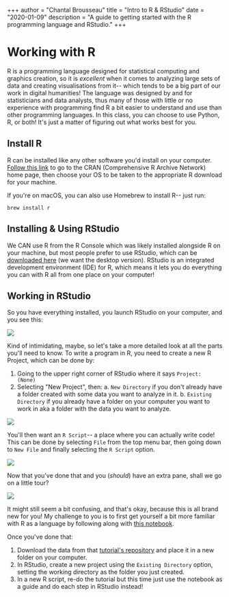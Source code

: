 +++
author = "Chantal Brousseau"
title = "Intro to R & RStudio"
date = "2020-01-09"
description = "A guide to getting started with the R programming language and RStudio."
+++

# Working with R 

R is a programming language designed for statistical computing and graphics creation, so it is *excellent* when it comes to analyzing large sets of data and creating visualisations from it-- which tends to be a big part of our work in digital humanities! The language was designed by and for statisticians and data analysts, thus many of those with little or no experience with programming find R a bit easier to understand and use than other programming languages. In this class, you can choose to use Python, R, or both! It's just a matter of figuring out what works best for you. 

## Install R

R can be installed like any other software you'd install on your computer. [Follow this link](https://cran.r-project.org/) to go to the CRAN (Comprehensive R Archive Network) home page, then choose your OS to be taken to the appropriate R download for your machine.

If you're on macOS, you can also use Homebrew to install R-- just run:
```
brew install r
```

## Installing & Using RStudio

We CAN use R from the R Console which was likely installed alongside R on your machine, but most people prefer to use RStudio, which can be [downloaded here](https://rstudio.com/products/rstudio/download/#download) (we want the desktop version). RStudio is an integrated development environment (IDE) for R, which means it lets you do everything you can with R all from one place on your computer!

## Working in RStudio

So you have everything installed, you launch RStudio on your computer, and you see this:

![](images/rstudio/rs1.png)

Kind of intimidating, maybe, so let's take a more detailed look at all the parts you'll need to know. To write a program in R, you need to create a new R Project, which can be done by:

1) Going to the upper right corner of RStudio where it says `Project: (None)`
2) Selecting "New Project", then:
    a. `New Directory` if you don't already have a folder created with some data you want to analyze in it.
    b. `Existing Directory` if you already have a folder on your computer you want to work in aka a folder with the data you want to analyze.

![](images/rstudio/rs2.png)

You'll then want an `R Script`-- a place where you can actually write code! This can be done by selecting `File` from the top menu bar, then going down to `New File` and finally selecting the `R Script` option.

![](images/rstudio/rs3.png)

Now that you've done that and you (*should*) have an extra pane, shall we go on a little tour?

![](images/rstudio/rs4.png)

It might still seem a bit confusing, and that's okay, because this is all brand new for you! My challenge to you is to first get yourself a bit more familiar with R as a language by following along with [this notebook](https://mybinder.org/v2/gh/ChantalMB/cleaning-data-r/master).

Once you've done that: 
1) Download the data from that [tutorial's repository](https://github.com/ChantalMB/cleaning-data-r/tree/master/data) and place it in a new folder on your computer.
2) In RStudio, create a new project using the `Existing Directory` option, setting the working directory as the folder you just created.
3) In a new R script, re-do the tutorial but this time just use the notebook as a guide and do each step in RStudio instead!  